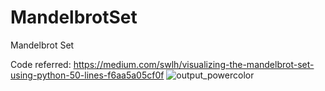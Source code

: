 # MandelbrotSet
Mandelbrot Set

Code referred: https://medium.com/swlh/visualizing-the-mandelbrot-set-using-python-50-lines-f6aa5a05cf0f
![output_powercolor](https://github.com/user-attachments/assets/f159f056-ac02-441c-8c03-3c207785947e)
